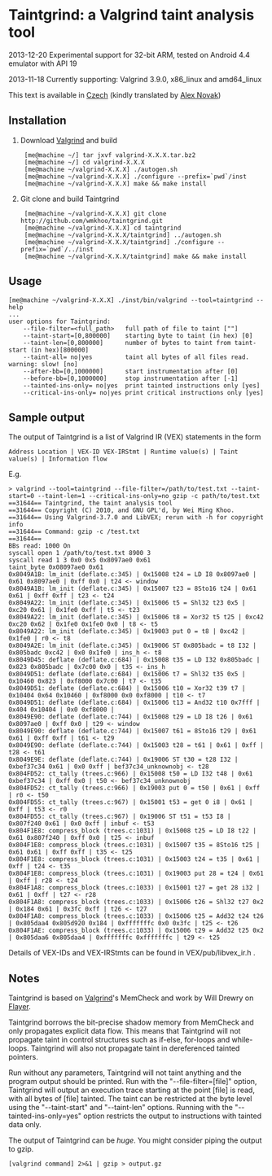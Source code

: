 Taintgrind: a Valgrind taint analysis tool
==========================================


2013-12-20 Experimental support for 32-bit ARM, tested on Android 4.4 emulator with API 19

2013-11-18 Currently supporting: Valgrind 3.9.0, x86\_linux and amd64\_linux


This text is available in [Czech](http://czlib.bizcow.com/post/taintgrind-a-valgrind-poskvrnit-nastroj-pro-analyzu) (kindly translated by [Alex Novak](http://bizcow.com))

Installation
------------

1. Download [Valgrind](http://valgrind.org) and build


		[me@machine ~/] tar jxvf valgrind-X.X.X.tar.bz2
		[me@machine ~/] cd valgrind-X.X.X
		[me@machine ~/valgrind-X.X.X] ./autogen.sh
		[me@machine ~/valgrind-X.X.X] ./configure --prefix=`pwd`/inst
		[me@machine ~/valgrind-X.X.X] make && make install

2. Git clone and build Taintgrind


		[me@machine ~/valgrind-X.X.X] git clone http://github.com/wmkhoo/taintgrind.git
		[me@machine ~/valgrind-X.X.X] cd taintgrind 
		[me@machine ~/valgrind-X.X.X/taintgrind] ../autogen.sh
		[me@machine ~/valgrind-X.X.X/taintgrind] ./configure --prefix=`pwd`/../inst
		[me@machine ~/valgrind-X.X.X/taintgrind] make && make install

Usage
-----

	[me@machine ~/valgrind-X.X.X] ./inst/bin/valgrind --tool=taintgrind --help
	...
	user options for Taintgrind:
	    --file-filter=<full_path>   full path of file to taint [""]
	    --taint-start=[0,800000]    starting byte to taint (in hex) [0]
	    --taint-len=[0,800000]      number of bytes to taint from taint-start (in hex)[800000]
	    --taint-all= no|yes         taint all bytes of all files read. warning: slow! [no]
	    --after-bb=[0,1000000]      start instrumentation after [0]
	    --before-bb=[0,1000000]     stop instrumentation after [-1]
	    --tainted-ins-only= no|yes  print tainted instructions only [yes]
	    --critical-ins-only= no|yes print critical instructions only [yes]


Sample output
-------------

The output of Taintgrind is a list of Valgrind IR (VEX) statements in the form

	Address Location | VEX-ID VEX-IRStmt | Runtime value(s) | Taint value(s) | Information flow


E.g.


	> valgrind --tool=taintgrind --file-filter=/path/to/test.txt --taint-start=0 --taint-len=1 --critical-ins-only=no gzip -c path/to/test.txt
	==31644== Taintgrind, the taint analysis tool
	==31644== Copyright (C) 2010, and GNU GPL'd, by Wei Ming Khoo.
	==31644== Using Valgrind-3.7.0 and LibVEX; rerun with -h for copyright info
	==31644== Command: gzip -c /test.txt
	==31644== 
	BBs read: 1000 On
	syscall open 1 /path/to/test.txt 8900 3
	syscall read 1 3 0x0 0x5 0x8097ae0 0x61
	taint_byte 0x08097ae0 0x61
	0x8049A1B: lm_init (deflate.c:345) | 0x15008 t24 = LD I8 0x8097ae0 | 0x61 0x8097ae0 | 0xff 0x0 | t24 <- window
	0x8049A1B: lm_init (deflate.c:345) | 0x15007 t23 = 8Sto16 t24 | 0x61 0x61 | 0xff 0xff | t23 <- t24
	0x8049A22: lm_init (deflate.c:345) | 0x15006 t5 = Shl32 t23 0x5 | 0xc20 0x61 | 0x1fe0 0xff | t5 <- t23
	0x8049A22: lm_init (deflate.c:345) | 0x15006 t8 = Xor32 t5 t25 | 0xc42 0xc20 0x62 | 0x1fe0 0x1fe0 0x0 | t8 <- t5
	0x8049A22: lm_init (deflate.c:345) | 0x19003 put 0 = t8 | 0xc42 | 0x1fe0 | r0 <- t8
	0x8049A2E: lm_init (deflate.c:345) | 0x19006 ST 0x805badc = t8 I32 | 0x805badc 0xc42 | 0x0 0x1fe0 | ins_h <- t8
	0x8049D45: deflate (deflate.c:684) | 0x15008 t35 = LD I32 0x805badc | 0x823 0x805badc | 0x7c00 0x0 | t35 <- ins_h
	0x8049D51: deflate (deflate.c:684) | 0x15006 t7 = Shl32 t35 0x5 | 0x10460 0x823 | 0xf8000 0x7c00 | t7 <- t35
	0x8049D51: deflate (deflate.c:684) | 0x15006 t10 = Xor32 t39 t7 | 0x10404 0x64 0x10460 | 0xf8000 0x0 0xf8000 | t10 <- t7
	0x8049D51: deflate (deflate.c:684) | 0x15006 t13 = And32 t10 0x7fff | 0x404 0x10404 | 0x0 0xf8000 | 
	0x8049E90: deflate (deflate.c:744) | 0x15008 t29 = LD I8 t26 | 0x61 0x8097ae0 | 0xff 0x0 | t29 <- window
	0x8049E90: deflate (deflate.c:744) | 0x15007 t61 = 8Sto16 t29 | 0x61 0x61 | 0xff 0xff | t61 <- t29
	0x8049E90: deflate (deflate.c:744) | 0x15003 t28 = t61 | 0x61 | 0xff | t28 <- t61
	0x8049E9E: deflate (deflate.c:744) | 0x19006 ST t30 = t28 I32 | 0xbef37c34 0x61 | 0x0 0xff | bef37c34_unknownobj <- t28
	0x804FD52: ct_tally (trees.c:966) | 0x15008 t50 = LD I32 t48 | 0x61 0xbef37c34 | 0xff 0x0 | t50 <- bef37c34_unknownobj
	0x804FD52: ct_tally (trees.c:966) | 0x19003 put 0 = t50 | 0x61 | 0xff | r0 <- t50
	0x804FD55: ct_tally (trees.c:967) | 0x15001 t53 = get 0 i8 | 0x61 | 0xff | t53 <- r0
	0x804FD55: ct_tally (trees.c:967) | 0x19006 ST t51 = t53 I8 | 0x807f240 0x61 | 0x0 0xff | inbuf <- t53
	0x804F1E8: compress_block (trees.c:1031) | 0x15008 t25 = LD I8 t22 | 0x61 0x807f240 | 0xff 0x0 | t25 <- inbuf
	0x804F1E8: compress_block (trees.c:1031) | 0x15007 t35 = 8Sto16 t25 | 0x61 0x61 | 0xff 0xff | t35 <- t25
	0x804F1E8: compress_block (trees.c:1031) | 0x15003 t24 = t35 | 0x61 | 0xff | t24 <- t35
	0x804F1E8: compress_block (trees.c:1031) | 0x19003 put 28 = t24 | 0x61 | 0xff | r28 <- t24
	0x804F1A8: compress_block (trees.c:1033) | 0x15001 t27 = get 28 i32 | 0x61 | 0xff | t27 <- r28
	0x804F1A8: compress_block (trees.c:1033) | 0x15006 t26 = Shl32 t27 0x2 | 0x184 0x61 | 0x3fc 0xff | t26 <- t27
	0x804F1A8: compress_block (trees.c:1033) | 0x15006 t25 = Add32 t24 t26 | 0x805daa4 0x805d920 0x184 | 0xfffffffc 0x0 0x3fc | t25 <- t26
	0x804F1AE: compress_block (trees.c:1033) | 0x15006 t29 = Add32 t25 0x2 | 0x805daa6 0x805daa4 | 0xfffffffc 0xfffffffc | t29 <- t25

Details of VEX-IDs and VEX-IRStmts can be found in VEX/pub/libvex\_ir.h .

Notes
-----
Taintgrind is based on [Valgrind](http://valgrind/org)'s MemCheck and work by Will Drewry on [Flayer](http://code.google.com/p/flayer/).

Taintgrind borrows the bit-precise shadow memory from MemCheck and only propagates explicit data flow. This means that Taintgrind will not propagate taint in control structures such as if-else, for-loops and while-loops. Taintgrind will also not propagate taint in dereferenced tainted pointers.

Run without any parameters, Taintgrind will not taint anything and the program output should be printed. Run with the "--file-filter=[file]" option, Taintgrind will output an execution trace starting at the point [file] is read, with all bytes of [file] tainted. The taint can be restricted at the byte level using the "--taint-start" and "--taint-len" options. Running with the "--tainted-ins-only=yes" option restricts the output to instructions with tainted data only.

The output of Taintgrind can be *huge*. You might consider piping the output to gzip.

	[valgrind command] 2>&1 | gzip > output.gz

